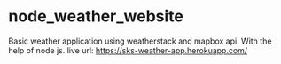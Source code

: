 # node_weather_website
Basic weather application using weatherstack and mapbox api. With the help of node js.
live url: https://sks-weather-app.herokuapp.com/
